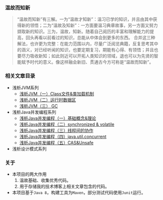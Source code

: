 ### 温故而知新
> “温故而知新”有三解。一为“温故才知新”：温习已学的知识，并且由其中获得新的领悟；二为“温故及知新”：一方面要温习典章故事，另一方面又努力撷取新的知识。三为，温故，知新。随着自己阅历的丰富和理解能力的提高，回头再看以前看过的知识，总能从中体会到更多的东西。   合并这三种解法，也许更为完整：在能力范围以内，尽量广泛阅览典籍，反复思考其中的涵义，对已经听闻的知识，也要定期复习，期能有心得、有领悟；并且也要尽力吸收新知；如此则近可以开拓人类知识的领域，退也可以为先贤的智能赋予时代的意义。像这样融会新旧、贯通古今方可称是“温故而知新”。

### 相关文章目录

- 浅析JVM系列
    - [浅析JVM（一）Class文件&类加载机制]()
    - [浅析JVM（二）运行时数据区]()
    - [浅析JVM（三） GC]()
- 浅析Java并发编程系列
    - [浅析Java并发编程（一）基础概念&理论]()
    - [浅析Java并发编程（二）synchronized & volatile]()
    - [浅析Java并发编程（三）线程间的协作]()
    - [浅析Java并发编程（四）java.util.concurrent]()
    - [浅析Java并发编程（五）CAS&Unsafe]()
- 浅析设计模式系列


### 关于
- 本项目的两大作用
    1. 温故基础、收集优秀代码。
    2. 用于存储我的技术博客上相关文章包含的代码。
- 本项目基于```Java 8```，构建工具为```Maven```，部分测试代码使用```Junit```运行。
